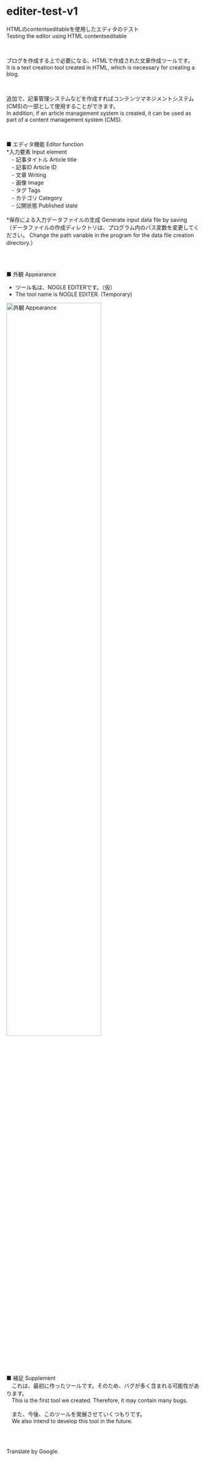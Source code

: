 # editer-test-v1
HTMLのcontentseditableを使用したエディタのテスト<br>
Testing the editor using HTML contentseditable

<br>

ブログを作成する上で必要になる、HTMLで作成された文章作成ツールです。<br>
It is a text creation tool created in HTML, which is necessary for creating a blog.

<br>

追加で、記事管理システムなどを作成すればコンテンツマネジメントシステム(CMS)の一部として使用することができます。<br>
In addition, if an article management system is created, it can be used as part of a content management system (CMS).

<br>

■ エディタ機能 Editor function<br>
*入力要素 Input element<br>
&emsp;- 記事タイトル Article title<br>
&emsp;- 記事ID  Article ID<br>
&emsp;- 文章 Writing<br>
&emsp;- 画像 Image<br>
&emsp;- タグ Tags<br>
&emsp;- カテゴリ Category<br>
&emsp;- 公開状態 Published state<br>
<br>
*保存による入力データファイルの生成 Generate input data file by saving<br>
    （データファイルの作成ディレクトリは、プログラム内のパス変数を変更してください。 Change the path variable in the program for the data file creation directory.）

<br><br>

■ 外観 Appearance
* ツール名は、NOGLE EDITERです。（仮）<br>
* The tool name is NOGLE EDITER. (Temporary)
<img src="https://media.noble-gleam.com/github/editer-test-v1.png" style="width:70%;" alt="外観 Appearance">

<br><br>

■ 補足 Supplement<br>
&emsp;これは、最初に作ったツールです。そのため、バグが多く含まれる可能性があります。<br>
&emsp;This is the first tool we created. Therefore, it may contain many bugs.
<br><br>
&emsp;また、今後、このツールを発展させていくつもりです。<br>
&emsp;We also intend to develop this tool in the future.

<br><br>

Translate by Google.
